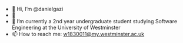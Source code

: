 - 👋 Hi, I’m @danielgazi
- 👀
- 🌱 I’m currently a 2nd year undergraduate student studying Software Engineering at the University of Westminster
- 📫 How to reach me: w1830011@my.westminster.ac.uk

<!---
danielgazi/danielgazi is a ✨ special ✨ repository because its `README.md` (this file) appears on your GitHub profile.
You can click the Preview link to take a look at your changes.
--->
